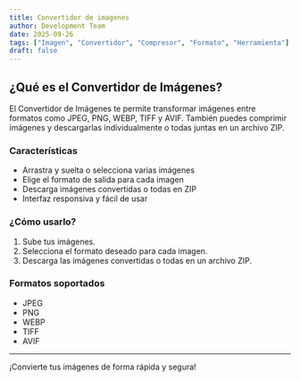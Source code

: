```yaml
---
title: Convertidor de imagenes
author: Development Team
date: 2025-09-26
tags: ["Imagen", "Convertidor", "Compresor", "Formato", "Herramienta"]
draft: false
---
```


## ¿Qué es el Convertidor de Imágenes?

El Convertidor de Imágenes te permite transformar imágenes entre formatos como JPEG, PNG, WEBP, TIFF y AVIF. También puedes comprimir imágenes y descargarlas individualmente o todas juntas en un archivo ZIP.

### Características

- Arrastra y suelta o selecciona varias imágenes
- Elige el formato de salida para cada imagen
- Descarga imágenes convertidas o todas en ZIP
- Interfaz responsiva y fácil de usar

### ¿Cómo usarlo?

1. Sube tus imágenes.
2. Selecciona el formato deseado para cada imagen.
3. Descarga las imágenes convertidas o todas en un archivo ZIP.

### Formatos soportados

- JPEG
- PNG
- WEBP
- TIFF
- AVIF

---

¡Convierte tus imágenes de forma rápida y segura!
